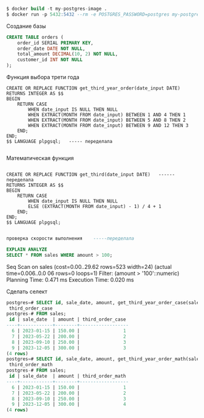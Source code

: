 ```sql
$ docker build -t my-postgres-image .
$ docker run -p 5432:5432 --rm -e POSTGRES_PASSWORD=postgres my-postgres-image5
```


Создание базы
```sql
CREATE TABLE orders (
    order_id SERIAL PRIMARY KEY,
    order_date DATE NOT NULL,
    total_amount DECIMAL(10, 2) NOT NULL,
    customer_id INT NOT NULL
);


```
Функция выбора трети года
```aql
CREATE OR REPLACE FUNCTION get_third_year_order(date_input DATE)
RETURNS INTEGER AS $$
BEGIN
    RETURN CASE 
        WHEN date_input IS NULL THEN NULL
        WHEN EXTRACT(MONTH FROM date_input) BETWEEN 1 AND 4 THEN 1
        WHEN EXTRACT(MONTH FROM date_input) BETWEEN 5 AND 8 THEN 2
        WHEN EXTRACT(MONTH FROM date_input) BETWEEN 9 AND 12 THEN 3
    END;
END;
$$ LANGUAGE plpgsql;   ----- переделала


```
Математическая функция
```aql

CREATE OR REPLACE FUNCTION get_third(date_input DATE)   ------переделала
RETURNS INTEGER AS $$
BEGIN
    RETURN CASE 
        WHEN date_input IS NULL THEN NULL 
        ELSE (EXTRACT(MONTH FROM date_input) - 1) / 4 + 1
    END;
END;
$$ LANGUAGE plpgsql;


```

```sql
проверка скорости выполнения    -----переделала

EXPLAIN ANALYZE
SELECT * FROM sales WHERE amount > 100;

```
 Seq Scan on sales  (cost=0.00..29.62 rows=523 width=24) (actual time=0.006..0.0
06 rows=0 loops=1)
   Filter: (amount > '100'::numeric)
 Planning Time: 0.471 ms
 Execution Time: 0.020 ms


Сделать селект

```sql
postgres=# SELECT id, sale_date, amount, get_third_year_order_case(sale_date) AS   ------переделала
 third_order_case
postgres-# FROM sales;
 id | sale_date  | amount | third_order_case
----+------------+--------+------------------
  6 | 2023-01-15 | 150.00 |                1
  7 | 2023-05-22 | 200.00 |                2
  8 | 2023-09-10 | 250.00 |                3
  9 | 2023-12-05 | 300.00 |                3
(4 rows)
postgres=# SELECT id, sale_date, amount, get_third_year_order_math(sale_date) AS
 third_order_math
postgres-# FROM sales;
 id | sale_date  | amount | third_order_math
----+------------+--------+------------------
  6 | 2023-01-15 | 150.00 |                1
  7 | 2023-05-22 | 200.00 |                2
  8 | 2023-09-10 | 250.00 |                3
  9 | 2023-12-05 | 300.00 |                4
(4 rows)

